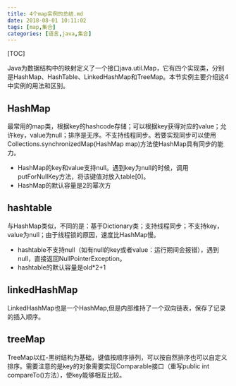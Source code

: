 ```yaml
---
title: 4个map实例的总结.md
date: 2018-08-01 10:11:02
tags: [map,集合]
categories: [语言,java,集合]
---
```


[TOC]

Java为数据结构中的映射定义了一个接口java.util.Map，它有四个实现类，分别是HashMap、HashTable、LinkedHashMap和TreeMap。本节实例主要介绍这4中实例的用法和区别。

<!--more-->

## HashMap

最常用的map类，根据key的hashcode存储；可以根据key获得对应的value；允许key，value为null；排序是无序。不支持线程同步。若要实现同步可以使用Collections.synchronizedMap(HashMap map)方法使HashMap具有同步的能力。

- HashMap的key和value支持null。遇到key为null的时候，调用putForNullKey方法，将该键值对放入table[0]。
- HashMap的默认容量是2的幂次方


## hashtable

与HashMap类似，不同的是：基于Dictionary类；支持线程同步；不支持key，value为null；由于线程锁的原因，速度比HashMap慢。

- hashtable不支持null（如有null的key或者value：运行期间会报错），遇到null，直接返回NullPointerException。
- hashtable的默认容量是old*2+1


## linkedHashMap

LinkedHashMap也是一个HashMap,但是内部维持了一个双向链表，保存了记录的插入顺序。

## treeMap

TreeMap以红-黑树结构为基础，键值按顺序排列，可以按自然排序也可以自定义排序。需要注意的是key的对象需要实现Comparable接口（重写public int compareTo()方法），使key能够相互比较。
